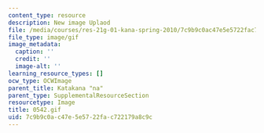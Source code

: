 ```yaml
---
content_type: resource
description: New image Uplaod
file: /media/courses/res-21g-01-kana-spring-2010/7c9b9c0ac47e5e5722fac722179a8c9c_0542.gif
file_type: image/gif
image_metadata:
  caption: ''
  credit: ''
  image-alt: ''
learning_resource_types: []
ocw_type: OCWImage
parent_title: Katakana "na"
parent_type: SupplementalResourceSection
resourcetype: Image
title: 0542.gif
uid: 7c9b9c0a-c47e-5e57-22fa-c722179a8c9c
---
```


